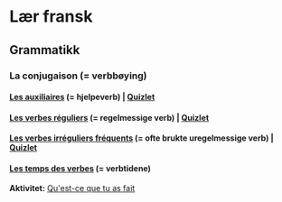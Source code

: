 # Lær fransk

## Grammatikk
### La conjugaison (= verbbøying)
#### [Les auxiliaires](grammaire/conjugaison/auxiliaires.md) (= hjelpeverb) | [Quizlet](https://quizlet.com/_4kqtbn)
#### [Les verbes réguliers](grammaire/conjugaison/verbes_reguliers.md) (= regelmessige verb) | [Quizlet](https://quizlet.com/_4kqsct)
#### [Les verbes irréguliers fréquents](grammaire/conjugaison/verbes_irreguliers.md) (= ofte brukte uregelmessige verb) | [Quizlet](https://quizlet.com/_4kqu3c)
#### [Les temps des verbes](grammaire/conjugaison/temps.md) (= verbtidene)
__Aktivitet:__ [Qu'est-ce que tu as fait](activites/qcq_tu_as_fait.md)
